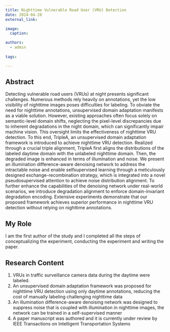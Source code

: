 ```yaml
---
title: Nighttime Vulnerable Road User (VRU) Detection
date: 2024-04-28
external_link: 

image:
  caption: 

authors:
  - admin
  
tags:

---
```


## Abstract
Detecting vulnerable road users (VRUs) at night presents significant challenges. Numerous methods rely heavily on annotations, yet the low visibility of nighttime images poses difficulties for labeling. To obviate the need for nighttime annotations, unsupervised domain adaptation manifests as a viable solution. However, existing approaches often focus solely on semantic-level domain shifts, neglecting the pixel-level discrepancies due to inherent degradations in the night domain, which can significantly impair machine vision. This oversight limits the effectiveness of nighttime VRU detection. To this end, TripleA, an unsupervised domain adaptation framework is introduced to achieve nighttime VRU detection. Realized through a crucial triple alignment, TripleA first aligns the distributions of the labeled daytime domain with the unlabeled nighttime domain. Then, the degraded image is enhanced in terms of illumination and noise. We present an illumination difference-aware denoising network to address the intractable noise and enable selfsupervised learning through a meticulously designed exchange-recombination strategy, which is integrated into a novel pseudosupervised attention to achieve noise distribution alignment. To further enhance the capabilities of the denoising network under real-world scenarios, we introduce degradation alignment to enforce domain-invariant degradation encoding. Extensive experiments demonstrate that our proposed framework achieves superior performance in nighttime VRU detection without relying on nighttime annotations.

## My Role
I am the first author of the study and I completed all the steps of conceptualizing the experiment, conducting the experiment and writing the paper.

## Research Content
1. VRUs in traffic surveillance camera data during the daytime were labeled.
2. An unsupervised domain adaptation framework was proposed for nighttime VRU detection using only daytime annotations, reducing the cost of manually labeling challenging nighttime data
3. An illumination difference-aware denoising network was designed to suppress noise that is coupled with illumination in nighttime images, the network can be trained in a self-supervised manner
4. A paper manuscript was authored and it is currently under review by IEEE Transactions on Intelligent Transportation Systems


<!--more-->
